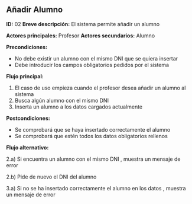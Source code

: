 ## Añadir Alumno

**ID:** 02
**Breve descripción:** El sistema permite añadir un alumno


**Actores principales:** Profesor
**Actores secundarios:** Alumno

**Precondiciones:**
* No debe existir un alumno con el mismo DNI que se quiera insertar
* Debe introducir los campos obligatorios pedidos por el sistema

**Flujo principal:** 

1. El caso de uso empieza cuando el profesor desea añadir un alumno al sistema
2. Busca algún alumno con el mismo DNI
3. Inserta un alumno a los datos cargados actualmente



**Postcondiciones:**
* Se comprobará que se haya insertado correctamente el alumno
* Se comprobará que estén todos los datos obligatorios rellenos


**Flujo alternativo:**

2.a) Si encuentra un alumno con el mismo DNI , muestra un mensaje de error

2.b) Pide de nuevo el DNI del alumno

3.a) Si no se ha insertado correctamente el alumno en los datos , muestra un mensaje de error